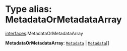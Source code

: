 # Type alias: MetadataOrMetadataArray

[interfaces](/auto-docs/free-layout-editor/modules/interfaces.md).MetadataOrMetadataArray

**MetadataOrMetadataArray**: [`Metadata`](/auto-docs/free-layout-editor/interfaces/interfaces.Metadata.md) | [`Metadata`](/auto-docs/free-layout-editor/interfaces/interfaces.Metadata.md)\[]
